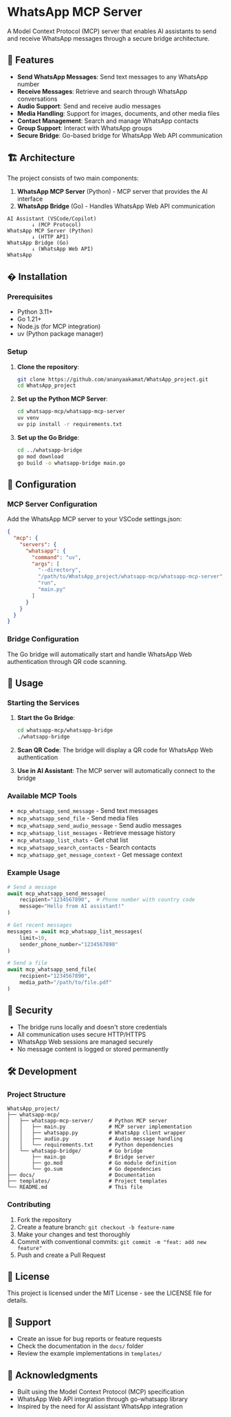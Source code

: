# WhatsApp MCP Server

A Model Context Protocol (MCP) server that enables AI assistants to send and receive WhatsApp messages through a secure bridge architecture.

## 🚀 Features

- **Send WhatsApp Messages**: Send text messages to any WhatsApp number
- **Receive Messages**: Retrieve and search through WhatsApp conversations
- **Audio Support**: Send and receive audio messages
- **Media Handling**: Support for images, documents, and other media files
- **Contact Management**: Search and manage WhatsApp contacts
- **Group Support**: Interact with WhatsApp groups
- **Secure Bridge**: Go-based bridge for WhatsApp Web API communication

## 🏗️ Architecture

The project consists of two main components:

1. **WhatsApp MCP Server** (Python) - MCP server that provides the AI interface
2. **WhatsApp Bridge** (Go) - Handles WhatsApp Web API communication

```
AI Assistant (VSCode/Copilot)
        ↓ (MCP Protocol)
WhatsApp MCP Server (Python)
        ↓ (HTTP API)
WhatsApp Bridge (Go)
        ↓ (WhatsApp Web API)
WhatsApp
```

## � Installation

### Prerequisites

- Python 3.11+
- Go 1.21+
- Node.js (for MCP integration)
- uv (Python package manager)

### Setup

1. **Clone the repository**:

   ```bash
   git clone https://github.com/ananyaakamat/WhatsApp_project.git
   cd WhatsApp_project
   ```

2. **Set up the Python MCP Server**:

   ```bash
   cd whatsapp-mcp/whatsapp-mcp-server
   uv venv
   uv pip install -r requirements.txt
   ```

3. **Set up the Go Bridge**:
   ```bash
   cd ../whatsapp-bridge
   go mod download
   go build -o whatsapp-bridge main.go
   ```

## 🔧 Configuration

### MCP Server Configuration

Add the WhatsApp MCP server to your VSCode settings.json:

```json
{
  "mcp": {
    "servers": {
      "whatsapp": {
        "command": "uv",
        "args": [
          "--directory",
          "/path/to/WhatsApp_project/whatsapp-mcp/whatsapp-mcp-server",
          "run",
          "main.py"
        ]
      }
    }
  }
}
```

### Bridge Configuration

The Go bridge will automatically start and handle WhatsApp Web authentication through QR code scanning.

## 🚀 Usage

### Starting the Services

1. **Start the Go Bridge**:

   ```bash
   cd whatsapp-mcp/whatsapp-bridge
   ./whatsapp-bridge
   ```

2. **Scan QR Code**: The bridge will display a QR code for WhatsApp Web authentication

3. **Use in AI Assistant**: The MCP server will automatically connect to the bridge

### Available MCP Tools

- `mcp_whatsapp_send_message` - Send text messages
- `mcp_whatsapp_send_file` - Send media files
- `mcp_whatsapp_send_audio_message` - Send audio messages
- `mcp_whatsapp_list_messages` - Retrieve message history
- `mcp_whatsapp_list_chats` - Get chat list
- `mcp_whatsapp_search_contacts` - Search contacts
- `mcp_whatsapp_get_message_context` - Get message context

### Example Usage

```python
# Send a message
await mcp_whatsapp_send_message(
    recipient="1234567890",  # Phone number with country code
    message="Hello from AI assistant!"
)

# Get recent messages
messages = await mcp_whatsapp_list_messages(
    limit=10,
    sender_phone_number="1234567890"
)

# Send a file
await mcp_whatsapp_send_file(
    recipient="1234567890",
    media_path="/path/to/file.pdf"
)
```

## 🔐 Security

- The bridge runs locally and doesn't store credentials
- All communication uses secure HTTP/HTTPS
- WhatsApp Web sessions are managed securely
- No message content is logged or stored permanently

## 🛠️ Development

### Project Structure

```
WhatsApp_project/
├── whatsapp-mcp/
│   ├── whatsapp-mcp-server/     # Python MCP server
│   │   ├── main.py              # MCP server implementation
│   │   ├── whatsapp.py          # WhatsApp client wrapper
│   │   ├── audio.py             # Audio message handling
│   │   └── requirements.txt     # Python dependencies
│   └── whatsapp-bridge/         # Go bridge
│       ├── main.go              # Bridge server
│       ├── go.mod               # Go module definition
│       └── go.sum               # Go dependencies
├── docs/                        # Documentation
├── templates/                   # Project templates
└── README.md                    # This file
```

### Contributing

1. Fork the repository
2. Create a feature branch: `git checkout -b feature-name`
3. Make your changes and test thoroughly
4. Commit with conventional commits: `git commit -m "feat: add new feature"`
5. Push and create a Pull Request

## 📝 License

This project is licensed under the MIT License - see the LICENSE file for details.

## 🤝 Support

- Create an issue for bug reports or feature requests
- Check the documentation in the `docs/` folder
- Review the example implementations in `templates/`

## 🙏 Acknowledgments

- Built using the Model Context Protocol (MCP) specification
- WhatsApp Web API integration through go-whatsapp library
- Inspired by the need for AI assistant WhatsApp integration
